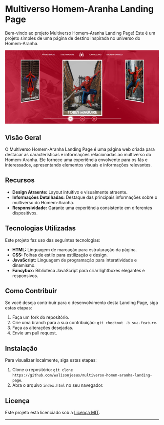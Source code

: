 # Multiverso Homem-Aranha Landing Page

Bem-vindo ao projeto Multiverso Homem-Aranha Landing Page! Este é um projeto simples de uma página de destino inspirada no universo do Homem-Aranha.

 ![Preview da Página](assets\images\foto-readme.png)

## Visão Geral

O Multiverso Homem-Aranha Landing Page é uma página web criada para destacar as características e informações relacionadas ao multiverso do Homem-Aranha. Ele fornece uma experiência envolvente para os fãs e interessados, apresentando elementos visuais e informações relevantes.

## Recursos

- **Design Atraente:** Layout intuitivo e visualmente atraente.
- **Informações Detalhadas:** Destaque das principais informações sobre o multiverso do Homem-Aranha.
- **Responsividade:** Garante uma experiência consistente em diferentes dispositivos.

## Tecnologias Utilizadas

Este projeto faz uso das seguintes tecnologias:

- **HTML:** Linguagem de marcação para estruturação da página.
- **CSS:** Folhas de estilo para estilização e design.
- **JavaScript:** Linguagem de programação para interatividade e dinamismo.
- **Fancybox:** Biblioteca JavaScript para criar lightboxes elegantes e responsivos.

## Como Contribuir

Se você deseja contribuir para o desenvolvimento desta Landing Page, siga estas etapas:

1. Faça um fork do repositório.
2. Crie uma branch para a sua contribuição: `git checkout -b sua-feature`.
3. Faça as alterações desejadas.
4. Envie um pull request.

## Instalação

Para visualizar localmente, siga estas etapas:

1. Clone o repositório: `git clone https://github.com/walisonjesus/multiverso-homem-aranha-landing-page`.
2. Abra o arquivo `index.html` no seu navegador.

## Licença

Este projeto está licenciado sob a [Licença MIT](LICENSE).

---